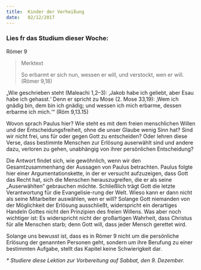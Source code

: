 ```yaml
---
title:  Kinder der Verheißung
date:   02/12/2017
---
```


### Lies fr das Studium dieser Woche:
Römer 9

> <p>Merktext</p>
> So erbarmt er sich nun, wessen er will, und verstockt, wen er will. (Römer 9,18)

„Wie geschrieben steht (Maleachi 1,2–3): ‚Jakob habe ich geliebt, aber Esau habe ich gehasst.‘ Denn er spricht zu Mose (2. Mose 33,19): ‚Wem ich gnädig bin, dem bin ich gnädig; und wessen ich mich erbarme, dessen erbarme ich mich.‘“ (Röm 9,13.15)

Wovon sprach Paulus hier? Wie steht es mit dem freien menschlichen Willen und der Entscheidungsfreiheit, ohne die unser Glaube wenig Sinn hat? Sind wir nicht frei, uns für oder gegen Gott zu entscheiden? Oder lehren diese Verse, dass bestimmte Menschen zur Erlösung auserwählt sind und andere dazu, verloren zu gehen, unabhängig von ihrer persönlichen Entscheidung?

Die Antwort findet sich, wie gewöhnlich, wenn wir den Gesamtzusammenhang der Aussagen von Paulus betrachten. Paulus folgte hier einer Argumentationskette, in der er versucht aufzuzeigen, dass Gott das Recht hat, sich die Menschen herauszugreifen, die er als seine „Auserwählten“ gebrauchen möchte. Schließlich trägt Gott die letzte Verantwortung für die Evangelisie-rung der Welt. Wieso kann er dann nicht als seine Mitarbeiter auswählen, wen er will? Solange Gott niemanden von der Möglichkeit der Erlösung ausschließt, widerspricht ein derartiges Handeln Gottes nicht den Prinzipien des freien Willens. Was aber noch wichtiger ist: Es widerspricht nicht der großartigen Wahrheit, dass Christus für alle Menschen starb; denn Gott will, dass jeder Mensch gerettet wird.

Solange uns bewusst ist, dass es in Römer 9 nicht um die persönliche Erlösung der genannten Personen geht, sondern um ihre Berufung zu einer bestimmten Aufgabe, stellt das Kapitel keine Schwierigkeit dar.

_* Studiere diese Lektion zur Vorbereitung auf Sabbat, den 9. Dezember._